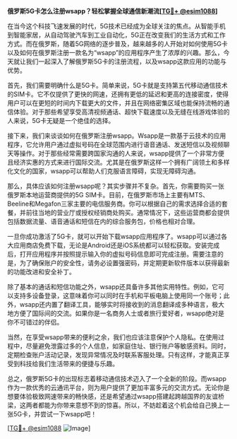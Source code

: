 **俄罗斯5G卡怎么注册wsapp？轻松掌握全球通信新潮流[[TG💪+ @esim1088](https://t.me/s/esim1088)]**

在当今这个科技飞速发展的时代，5G技术已经成为全球关注的焦点。从智能手机到智能家居，从自动驾驶汽车到工业自动化，5G正在改变我们的生活方式和工作方式。而在俄罗斯，随着5G网络的逐步普及，越来越多的人开始对如何使用5G卡以及如何在俄罗斯注册一款名为“wsapp”的应用程序产生了浓厚的兴趣。那么，今天就让我们一起深入了解俄罗斯5G卡的注册流程，以及wsapp这款应用的功能与优势。

首先，我们需要明确什么是5G卡。简单来说，5G卡就是支持第五代移动通信技术的SIM卡。它不仅提供了更快的网速，还拥有更低的延迟和更高的连接密度，使得用户可以在更短的时间内下载更大的文件，并且在网络密集区域也能保持流畅的通信体验。对于那些希望享受高清视频通话、超快下载速度以及无缝在线游戏体验的人来说，5G卡无疑是一个绝佳的选择。

接下来，我们来谈谈如何在俄罗斯注册wsapp。Wsapp是一款基于云技术的应用程序，它允许用户通过虚拟号码在全球范围内进行语音通话、发送短信以及视频聊天等操作。对于那些经常需要跨国家沟通的人来说，wsapp提供了一个非常方便且经济实惠的方式来进行国际交流。尤其是在俄罗斯这样一个拥有广阔领土和多样化文化的国家，wsapp可以帮助人们克服语言障碍，实现无障碍沟通。

那么，具体应该如何注册wsapp呢？其实步骤并不复杂。首先，你需要购买一张俄罗斯本地运营商提供的5G SIM卡。目前，在俄罗斯市场上主要有MTS、Beeline和Megafon三家主要的电信服务商。你可以根据自己的需求选择合适的套餐，并前往当地的营业厅或授权经销商处购买。通常情况下，这些运营商都会提供包括数据流量、语音通话和短信在内的综合服务包，价格也相对合理。

一旦你成功激活了5G卡，就可以开始下载wsapp应用程序了。wsapp可以通过各大应用商店免费下载，无论是Android还是iOS系统都可以轻松获取。安装完成后，打开应用程序并按照提示输入你的虚拟号码信息即可完成注册。需要注意的是，为了确保账户的安全性，请务必设置强密码，并定期更新软件版本以获得最新的功能改进和安全补丁。

除了基本的通话和短信功能之外，wsapp还具备许多其他实用特性。例如，它可以支持多设备登录，这意味着你可以同时在手机和平板电脑上使用同一个账号；此外，wsapp还内置了翻译工具，能够实时将接收到的消息翻译成多种语言，极大地方便了国际间的交流。如果你是一名商务人士或者旅行爱好者，wsapp绝对是你不可错过的伴侣。

当然，在享受wsapp带来的便利之余，我们也应该注意保护个人隐私。在使用过程中，尽量避免泄露过多的个人信息，如家庭住址、银行账户等敏感资料。同时，定期检查账户活动记录，发现异常情况及时联系客服处理。只有这样，才能真正享受到科技给我们生活带来的便捷与乐趣。

总之，俄罗斯5G卡的出现标志着移动通信技术迈入了一个全新的阶段。而wsapp作为一款优秀的云通讯平台，则为用户提供了更加丰富多元的交流方式。无论你是想要体验极致网速带来的畅快感，还是希望通过wsapp搭建起跨越国界的友谊桥梁，这两者都能为你带来意想不到的惊喜。所以，不妨趁着这个机会给自己换上一张5G卡，并尝试一下wsapp吧！

[[TG💪+ @esim1088](https://t.me/s/esim1088) ![Image](https://i.postimg.cc/4NQfJmqS/Snipaste-2025-05-13-00-14-12.png)]